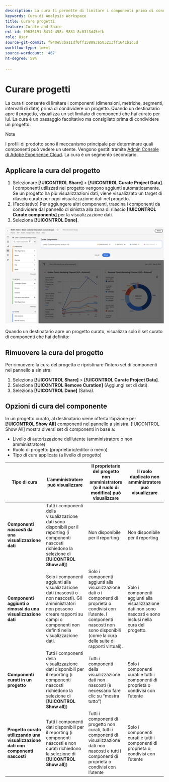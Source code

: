 ```yaml
---
description: La cura ti permette di limitare i componenti prima di condividere un progetto.
keywords: Cura di Analysis Workspace
title: Curare progetti
feature: Curate and Share
exl-id: f9636191-8414-458c-9881-8c03f3d45efb
role: User
source-git-commit: f940e5cba11df0ff158093a503213ff1641b1c5d
workflow-type: tm+mt
source-wordcount: '467'
ht-degree: 59%

---
```


# Curare progetti

La cura ti consente di limitare i componenti (dimensioni, metriche, segmenti, intervalli di date) prima di condividere un progetto. Quando un destinatario apre il progetto, visualizza un set limitato di componenti che hai curato per lui. La cura è un passaggio facoltativo ma consigliato prima di condividere un progetto.

>[!NOTE]
> I profili di prodotto sono il meccanismo principale per determinare quali componenti può vedere un utente. Vengono gestiti tramite [Admin Console di Adobe Experience Cloud](https://experienceleague.adobe.com/en/docs/core-services/interface/administration/admin-tool-experience-cloud). La cura è un segmento secondario.

## Applicare la cura del progetto

1. Selezionare **[!UICONTROL Share]** > **[!UICONTROL Curate Project Data]**.
I componenti utilizzati nel progetto vengono aggiunti automaticamente.
Se un progetto ha più visualizzazioni dati, viene visualizzato un target di rilascio curato per ogni visualizzazione dati nel progetto.
1. (Facoltativo) Per aggiungere altri componenti, trascina i componenti da condividere dal pannello di sinistra alla zona di rilascio **[!UICONTROL Curate components]** per la visualizzazione dati.
1. Seleziona **[!UICONTROL Done]**.

<!--
Curation can also be applied from the [!UICONTROL Share] menu by selecting **[!UICONTROL Curate and Share]**. This option automatically curates the project to the components in use in the project. You can add additional components following the steps above.
-->

![La finestra Curate Components mostra i componenti in uso nel progetto.](assets/curation-field.png)

Quando un destinatario apre un progetto curato, visualizza solo il set curato di componenti che hai definito:


## Rimuovere la cura del progetto

Per rimuovere la cura del progetto e ripristinare l’intero set di componenti nel pannello a sinistra:

1. Seleziona **[!UICONTROL Share]** > **[!UICONTROL Curate Project Data]**.
1. Seleziona **[!UICONTROL Remove Curation]** (Aggiungi set di dati).
1. Seleziona **[!UICONTROL Done]** (Salva).

## Opzioni di cura del componente

In un progetto curato, al destinatario viene offerta l’opzione per **[!UICONTROL Show All]** componenti nel pannello a sinistra. [!UICONTROL Show All] mostra diversi set di componenti in base a:

* Livello di autorizzazione dell’utente (amministratore o non amministratore)
* Ruolo di progetto (proprietario/editor o meno)
* Tipo di cura applicata (a livello di progetto)

| Tipo di cura | L’amministratore può visualizzare | Il proprietario del progetto non amministratore (o il ruolo di modifica) può visualizzare | Il ruolo duplicato non amministratore può visualizzare |
| --- | --- | --- | --- |
| **Componenti *nascosti* da una visualizzazione dati** | Tutti i componenti della visualizzazione dati sono disponibili per il reporting (i componenti nascosti richiedono la selezione di **[!UICONTROL Show all]**) | Non disponibile per il reporting | Non disponibile per il reporting |
| **Componenti aggiunti o rimossi da una visualizzazione dati** | Solo i componenti aggiunti alla visualizzazione dati (nascosti o non nascosti). Gli amministratori non possono creare rapporti su campi o componenti non definiti nella visualizzazione dati. | Solo i componenti aggiunti alla visualizzazione dati o i componenti di proprietà o condivisi con l’utente. I componenti nascosti non sono disponibili (come la cura delle suite di rapporti virtuali). | Solo i componenti aggiunti alla visualizzazione dati non sono nascosti e sono inclusi nella cura del progetto. |
| **Componenti curati in un progetto** | Tutti i componenti della visualizzazione dati disponibili per il reporting (i componenti nascosti richiedono la selezione di **[!UICONTROL Show all]**) | Tutti i componenti della visualizzazione dati non nascosti (è necessario fare clic su “mostra tutto”) | Solo i componenti curati e tutti i componenti di proprietà o condivisi con l’utente |
| **Progetto curato utilizzando una visualizzazione dati con componenti nascosti** | Tutti i componenti dati disponibili per il reporting (i componenti nascosti e non curati richiedono la selezione di **[!UICONTROL Show all]**) | Tutti i componenti di progetto non curati, tutti i componenti di visualizzazione dati non nascosti e tutti i componenti di proprietà o condivisi con l’utente | Solo i componenti curati e tutti i componenti di proprietà o condivisi con l’utente |
